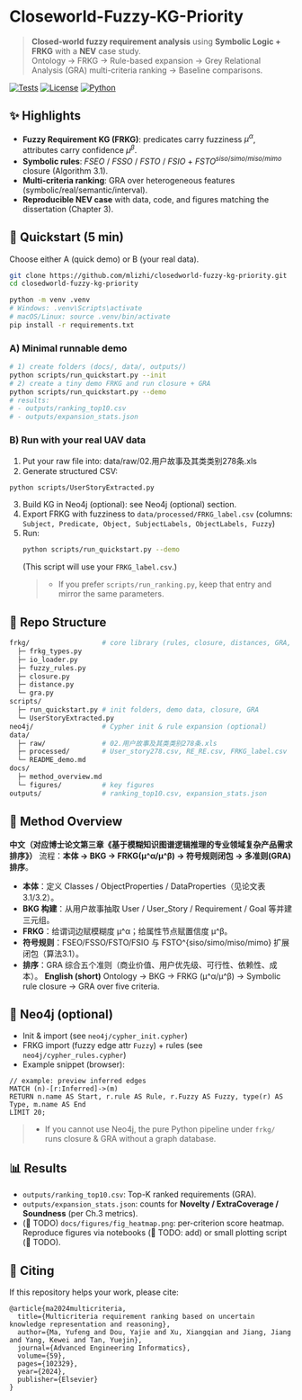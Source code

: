 #   Closeworld-Fuzzy-KG-Priority

> **Closed-world fuzzy requirement analysis** using **Symbolic Logic + FRKG** with a **NEV** case study.  
> Ontology → FRKG → Rule-based expansion → Grey Relational Analysis (GRA) multi-criteria ranking → Baseline comparisons.

[![Tests](https://img.shields.io/badge/tests-passing-brightgreen)](#)
[![License](https://img.shields.io/badge/license-MIT-blue)](#)
[![Python](https://img.shields.io/badge/python-3.10+-blue)](#)

## ✨ Highlights
- **Fuzzy Requirement KG (FRKG)**: predicates carry fuzziness $μ^α$, attributes carry confidence $μ^β$.
- **Symbolic rules**: $FSEO$ / $FSSO$ / $FSTO$ / $FSIO$ + $FSTO^{siso/simo/miso/mimo}$ closure (Algorithm 3.1).
- **Multi-criteria ranking**: GRA over heterogeneous features (symbolic/real/semantic/interval).
- **Reproducible NEV case** with data, code, and figures matching the dissertation (Chapter 3).

## 🚀 Quickstart (5 min)
Choose either A (quick demo) or B (your real data).

```bash
git clone https://github.com/mlizhi/closedworld-fuzzy-kg-priority.git
cd closedworld-fuzzy-kg-priority

python -m venv .venv
# Windows: .venv\Scripts\activate
# macOS/Linux: source .venv/bin/activate
pip install -r requirements.txt
```

### A) Minimal runnable demo
```bash
# 1) create folders (docs/, data/, outputs/)
python scripts/run_quickstart.py --init
# 2) create a tiny demo FRKG and run closure + GRA
python scripts/run_quickstart.py --demo
# results:
# - outputs/ranking_top10.csv
# - outputs/expansion_stats.json
```

### B) Run with your real UAV data
1. Put your raw file into: data/raw/02.用户故事及其类类别278条.xls
2. Generate structured CSV:
```bash
python scripts/UserStoryExtracted.py
```
3. Build KG in Neo4j (optional): see Neo4j (optional) section.
4. Export FRKG with fuzziness to `data/processed/FRKG_label.csv`
   (columns: `Subject, Predicate, Object, SubjectLabels, ObjectLabels, Fuzzy`)
5. Run:
   ```bash
   python scripts/run_quickstart.py --demo
   ```
   (This script will use your `FRKG_label.csv`.)
   >- If you prefer `scripts/run_ranking.py`, keep that entry and mirror the same parameters.
   

## 📂 Repo Structure
```bash
frkg/                  # core library (rules, closure, distances, GRA, metrics)
  ├─ frkg_types.py
  ├─ io_loader.py
  ├─ fuzzy_rules.py
  ├─ closure.py
  ├─ distance.py
  └─ gra.py
scripts/
  ├─ run_quickstart.py # init folders, demo data, closure, GRA
  └─ UserStoryExtracted.py
neo4j/                 # Cypher init & rule expansion (optional)
data/
  ├─ raw/              # 02.用户故事及其类类别278条.xls  
  ├─ processed/        # User_story278.csv, RE_RE.csv, FRKG_label.csv
  └─ README_demo.md
docs/
  ├─ method_overview.md
  └─ figures/          # key figures
outputs/               # ranking_top10.csv, expansion_stats.json
```

## 🧠 Method Overview
**中文（对应博士论文第三章《基于模糊知识图谱逻辑推理的专业领域复杂产品需求排序》）**
流程：**本体 → BKG → FRKG(μ^α/μ^β) → 符号规则闭包 → 多准则(GRA)排序**。
- **本体**：定义 Classes / ObjectProperties / DataProperties（见论文表3.1/3.2）。
- **BKG 构建**：从用户故事抽取 User / User_Story / Requirement / Goal 等并建三元组。
- **FRKG**：给谓词边赋模糊度 μ^α；给属性节点赋置信度 μ^β。
- **符号规则**：FSEO/FSSO/FSTO/FSIO 与 FSTO^{siso/simo/miso/mimo} 扩展闭包（算法3.1）。
- **排序**：GRA 综合五个准则（商业价值、用户优先级、可行性、依赖性、成本）。
**English (short)**
Ontology → BKG → FRKG (μ^α/μ^β) → Symbolic rule closure → GRA over five criteria.

## 🧰 Neo4j (optional)
- Init & import (see `neo4j/cypher_init.cypher`)
- FRKG import (fuzzy edge attr `Fuzzy`) + rules (see `neo4j/cypher_rules.cypher`)
- Example snippet (browser):
```cypher
// example: preview inferred edges
MATCH (n)-[r:Inferred]->(m)
RETURN n.name AS Start, r.rule AS Rule, r.Fuzzy AS Fuzzy, type(r) AS Type, m.name AS End
LIMIT 20;
```
>- If you cannot use Neo4j, the pure Python pipeline under `frkg/` runs closure & GRA without a graph database.

## 📊 Results
- `outputs/ranking_top10.csv`: Top-K ranked requirements (GRA).
- `outputs/expansion_stats.json`: counts for **Novelty / ExtraCoverage / Soundness** (per Ch.3 metrics).
- (🔶 TODO) `docs/figures/fig_heatmap.png`: per-criterion score heatmap.
Reproduce figures via notebooks (🔶 TODO: add) or small plotting script (🔶 TODO).

## 📑 Citing
If this repository helps your work, please cite:
```bibtext
@article{ma2024multicriteria,
  title={Multicriteria requirement ranking based on uncertain knowledge representation and reasoning},
  author={Ma, Yufeng and Dou, Yajie and Xu, Xiangqian and Jiang, Jiang and Yang, Kewei and Tan, Yuejin},
  journal={Advanced Engineering Informatics},
  volume={59},
  pages={102329},
  year={2024},
  publisher={Elsevier}
}
```

